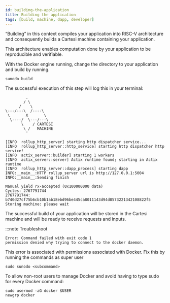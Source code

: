 ```yaml
---
id: building-the-application
title: Building the application
tags: [build, machine, dapp, developer]
---
```


“Building” in this context compiles your application into RISC-V architecture and consequently builds a Cartesi machine containing your application.

This architecture enables computation done by your application to be reproducible and verifiable.

With the Docker engine running, change the directory to your application and build by running.

```shell
sunodo build
```

The successful execution of this step will log this in your terminal:

```shell
         .
        / \
      /    \
\---/---\  /----\
 \       X       \
  \----/  \---/---\
       \    / CARTESI
        \ /   MACHINE
         '

[INFO  rollup_http_server] starting http dispatcher service...
[INFO  rollup_http_server::http_service] starting http dispatcher http service!
[INFO  actix_server::builder] starting 1 workers
[INFO  actix_server::server] Actix runtime found; starting in Actix runtime
[INFO  rollup_http_server::dapp_process] starting dapp
INFO:__main__:HTTP rollup_server url is http://127.0.0.1:5004
INFO:__main__:Sending finish

Manual yield rx-accepted (0x100000000 data)
Cycles: 2767791744
2767791744: b740d27cf75b6cb10b1ab18ebd96be445ca8011143d94d8573221342108822f5
Storing machine: please wait
```

The successful build of your application will be stored in the Cartesi machine and will be ready to receive requests and inputs.

:::note Troubleshoot

```
Error: Command failed with exit code 1
permission denied why trying to connect to the docker daemon.
```

This error is associated with permissions associated with Docker. Fix this by running the commands as super user

```shell
sudo sunodo <subcommand>
```

To allow non-root users to manage Docker and avoid having to type sudo for every Docker command:

```shell
sudo usermod -aG docker $USER
newgrp docker
```
